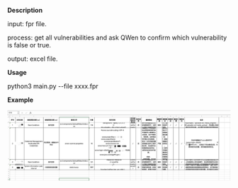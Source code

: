 **Description**  

input: fpr file.  


process: get all vulnerabilities and ask QWen to confirm which vulnerability is false or true.  


output: excel file.  


**Usage**  

python3 main.py --file xxxx.fpr

**Example**  

![示例图片](screenshoot.jpg)

